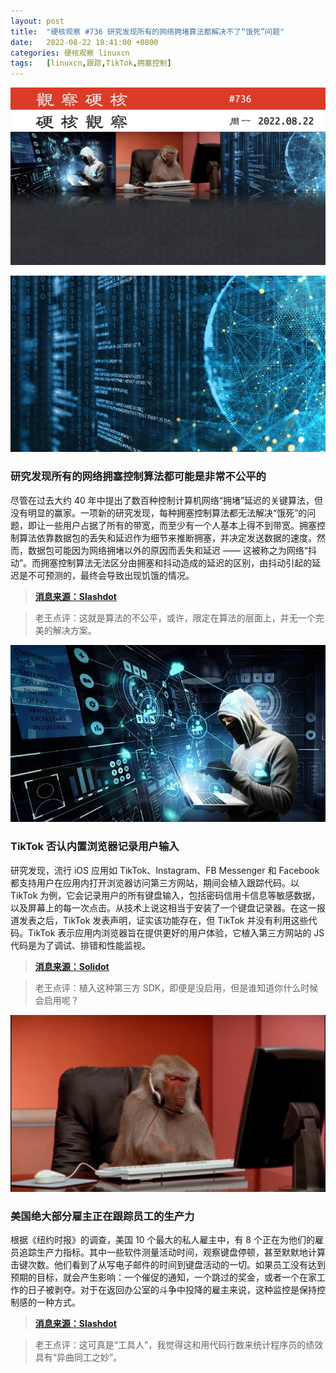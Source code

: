```yaml
---
layout: post
title:	"硬核观察 #736 研究发现所有的网络拥堵算法都解决不了“饿死”问题"
date:	2022-08-22 18:41:00 +0800 
categories:	硬核观察 linuxcn 
tags:	[linuxcn,跟踪,TikTok,拥塞控制]
---
```



![](/Asserts/Images/album/202208/22/183904m11op76uzm66wu46.jpg)


![](/Asserts/Images/album/202208/22/183904yggalapczpa6fg82.jpg)


### 研究发现所有的网络拥塞控制算法都可能是非常不公平的


尽管在过去大约 40 年中提出了数百种控制计算机网络“拥堵”延迟的关键算法，但没有明显的赢家。一项新的研究发现，每种拥塞控制算法都无法解决“饿死”的问题，即让一些用户占据了所有的带宽，而至少有一个人基本上得不到带宽。拥塞控制算法依靠数据包的丢失和延迟作为细节来推断拥塞，并决定发送数据的速度。然而，数据包可能因为网络拥堵以外的原因而丢失和延迟 —— 这被称之为网络“抖动”。而拥塞控制算法无法区分由拥塞和抖动造成的延迟的区别，由抖动引起的延迟是不可预测的，最终会导致出现饥饿的情况。



> 
> **[消息来源：Slashdot](https://tech.slashdot.org/story/22/08/22/0522210/network-jitters-confuse-packet-routing-algorithms-make-unfair-congestion-inevitable)**
> 
> 
> 



> 
> 老王点评：这就是算法的不公平，或许，限定在算法的层面上，并无一个完美的解决方案。
> 
> 
> 


![](/Asserts/Images/album/202208/22/183913yfc0r07cumctc0le.jpg)


### TikTok 否认内置浏览器记录用户输入


研究发现，流行 iOS 应用如 TikTok、Instagram、FB Messenger 和 Facebook 都支持用户在应用内打开浏览器访问第三方网站，期间会植入跟踪代码。以 TikTok 为例，它会记录用户的所有键盘输入，包括密码信用卡信息等敏感数据，以及屏幕上的每一次点击。从技术上说这相当于安装了一个键盘记录器。在这一报道发表之后，TikTok 发表声明，证实该功能存在，但 TikTok 并没有利用这些代码。TikTok 表示应用内浏览器旨在提供更好的用户体验，它植入第三方网站的 JS 代码是为了调试、排错和性能监视。



> 
> **[消息来源：Solidot](https://www.solidot.org/story?sid=72526)**
> 
> 
> 



> 
> 老王点评：植入这种第三方 SDK，即便是没启用，但是谁知道你什么时候会启用呢？
> 
> 
> 


![](/Asserts/Images/album/202208/22/183927f37exo2n2ft7tnto.jpg)


### 美国绝大部分雇主正在跟踪员工的生产力


根据《纽约时报》的调查，美国 10 个最大的私人雇主中，有 8 个正在为他们的雇员追踪生产力指标。其中一些软件测量活动时间，观察键盘停顿，甚至默默地计算击键次数。他们看到了从写电子邮件的时间到键盘活动的一切。如果员工没有达到预期的目标，就会产生影响：一个催促的通知，一个跳过的奖金，或者一个在家工作的日子被剥夺。对于在返回办公室的斗争中投降的雇主来说，这种监控是保持控制感的一种方式。



> 
> **[消息来源：Slashdot](https://it.slashdot.org/story/22/08/22/0024205/employers-are-tracking-employees-productivity---sometimes-badly)**
> 
> 
> 



> 
> 老王点评：这可真是“工具人”，我觉得这和用代码行数来统计程序员的绩效具有“异曲同工之妙”。
> 
> 
>
